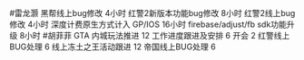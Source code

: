 
#雷龙灏 
黑帮线上bug修改  4小时
红警2新版本功能bug修改 8小时
红警2线上bug修改  4小时
深度计费原生方式计入 GP/IOS 16小时
firebase/adjust/fb sdk功能升级 8小时
#胡菲菲 
GTA 内城玩法推进 12
工作进度跟进及安排   6
开会 2
红警线上BUG处理     6
线上冻土之王活动跟进 12
帝国线上BUG处理      6